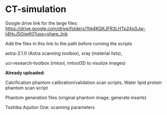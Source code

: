 # CT-simulation

Google drive link for the large files: https://drive.google.com/drive/folders/1hk4KQKJFR3LHTp24sGJw-t4HcJ5GjwK0?usp=share_link

Add the files in this link to the path before running the scripts

astra-2.1.0 (Astra scanning toolbox), xray (material lists),

uci-research-toolbox (imtool, imtool3D to visulize images)


**Already uploaded:**

Calcification phantom calibration/validation scan scripts, Water lipid protein phantom scan script

Phantom generation files (original phantom image, generate inserts)

Toshiba Aquilon One: scanning parameters

